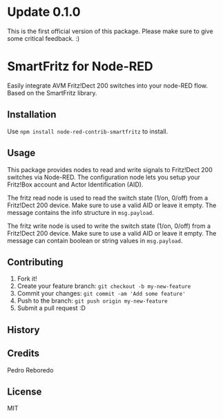 # Update 0.1.0
This is the first official version of this package. Please make sure to give some critical feedback. :)

# SmartFritz for Node-RED
Easily integrate AVM Fritz!Dect 200 switches into your node-RED flow. Based on the SmartFritz library.

## Installation
Use `npm install node-red-contrib-smartfritz` to install.

## Usage
This package provides nodes to read and write signals to Fritz!Dect 200 switches via Node-RED. The configuration node lets you setup your Fritz!Box account and Actor Identification (AID).

The fritz read node is used to read the switch state (1/on, 0/off) from a Fritz!Dect 200 device. Make sure to use a valid AID or leave it empty. The message contains the info structure in `msg.payload`.

The fritz write node is used to write the switch state (1/on, 0/off) from a Fritz!Dect 200 device. Make sure to use a valid AID or leave it empty. The message can contain boolean or string values in `msg.payload`.

## Contributing
1. Fork it!
2. Create your feature branch: `git checkout -b my-new-feature`
3. Commit your changes: `git commit -am 'Add some feature'`
4. Push to the branch: `git push origin my-new-feature`
5. Submit a pull request :D

## History

## Credits
Pedro Reboredo

## License
MIT
